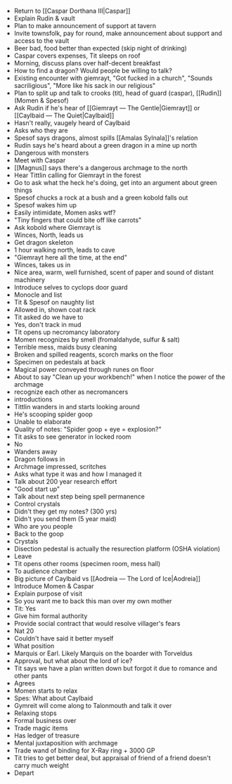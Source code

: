 - Return to [[Caspar Dorthana Ⅲ|Caspar]]
- Explain Rudin & vault
- Plan to make announcement of support at tavern
- Invite townsfolk, pay for round, make announcement about support and access to the vault
- Beer bad, food better than expected (skip night of drinking)
- Caspar covers expenses, Tit sleeps on roof
- Morning, discuss plans over half-decent breakfast
- How to find a dragon? Would people be willing to talk?
- Existing encounter with giemrayt, "Got fucked in a church", "Sounds sacriligious", "More like his sack in our religious"
- Plan to split up and talk to crooks (tit), head of guard (caspar), [[Rudin]] (Momen & Spesof)
- Ask Rudin if he's hear of [[Giemrayt ― The Gentle|Giemrayt]] or [[Caylbaid ― The Quiet|Caylbaid]]
- Hasn't really, vaugely heard of Caylbaid
- Asks who they are
- Spesof says dragons, almost spills [[Amalas Sylnala]]'s relation
- Rudin says he's heard about a green dragon in a mine up north
- Dangerous with monsters
- Meet with Caspar
- [[Magnus]] says there's a dangerous archmage to the north
- Hear Tittlin calling for Giemrayt in the forest
- Go to ask what the heck he's doing, get into an argument about green things
- Spesof chucks a rock at a bush and a green kobold falls out
- Spesof wakes him up
- Easily intimidate, Momen asks wtf?
- "Tiny fingers that could bite off like carrots"
- Ask kobold where Giemrayt is
- Winces, North, leads us
- Get dragon skeleton
- 1 hour walking north, leads to cave
- "Giemrayt here all the time, at the end"
- Winces, takes us in
- Nice area, warm, well furnished, scent of paper and sound of distant machinery
- Introduce selves to cyclops door guard
- Monocle and list
- Tit & Spesof on naughty list
- Allowed in, shown coat rack
- Tit asked do we have to
- Yes, don't track in mud
- Tit opens up necromancy laboratory
- Momen recognizes by smell (fromaldahyde, sulfur & salt)
- Terrible mess, maids busy cleaning
- Broken and spilled reagents, scorch marks on the floor
- Specimen on pedestals at back
- Magical power conveyed through runes on floor
- About to say "Clean up your workbench!" when I notice the power of the archmage
- recognize each other as necromancers
- introductions
- Tittlin wanders in and starts looking around
- He's scooping spider goop
- Unable to elaborate
- Quality of notes: "Spider goop + eye = explosion?"
- Tit asks to see generator in locked room
- No
- Wanders away
- Dragon follows in
- Archmage impressed, scritches
- Asks what type it was and how I managed it
- Talk about 200 year research effort
- "Good start up"
- Talk about next step being spell permanence
- Control crystals
- Didn't they get my notes? (300 yrs)
- Didn't you send them (5 year maid)
- Who are you people
- Back to the goop
- Crystals
- Disection pedestal is actually the resurection platform (OSHA violation)
- Leave
- Tit opens other rooms (specimen room, mess hall)
- To audience chamber
- Big picture of Caylbaid vs [[Aodreia ― The Lord of Ice|Aodreia]]
- Introduce Momen & Caspar
- Explain purpose of visit
- So you want me to back this man over my own mother
- Tit: Yes
- Give him formal authority
- Provide social contract that would resolve villager's fears
- Nat 20
- Couldn't have said it better myself
- What position
- Marquis or Earl. Likely Marquis on the boarder with Torveldus
- Approval, but what about the lord of ice?
- Tit says we have a plan written down but forgot it due to romance and other pants
- Agrees
- Momen starts to relax
- Spes: What about Caylbaid
- Gymreit will come along to Talonmouth and talk it over
- Relaxing stops
- Formal business over
- Trade magic items
- Has ledger of treasure
- Mental juxtaposition with archmage
- Trade wand of binding for X-Ray ring + 3000 GP
- Tit tries to get better deal, but appraisal of friend of a friend doesn't carry much weight
- Depart